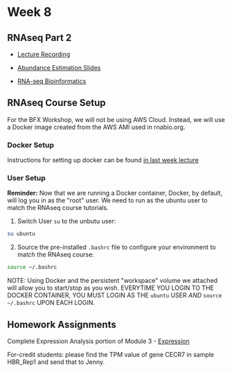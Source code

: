 # Week 8

## RNAseq Part 2

- [Lecture Recording](https://wustl.box.com/s/a9ycdsu8imdodfksyi7amhu0pzmu92pw)

- [Abundance Estimation Slides](RNASeq_Module3_AbundanceEstimation_bfxworkshop_2024.pdf)

- [RNA-seq Bioinformatics](https://rnabio.org/course)

## RNAseq Course Setup

For the BFX Workshop, we will not be using AWS Cloud. Instead, we will use a Docker image created from the AWS AMI used in rnabio.org.

### Docker Setup

Instructions for setting up docker can be found [in last week lecture](https://github.com/genome/bfx-workshop/tree/master/lectures/week_07)

### User Setup

**Reminder:** Now that we are running a Docker container, Docker, by default, will log you in as the "root" user. We need to run as the ubuntu user to match the RNAseq course tutorials.

1. Switch User `su` to the unbutu user:

```bash
su ubuntu
```

2. Source the pre-installed `.bashrc` file to configure your environment to match the RNAseq course:

```bash
source ~/.bashrc
```

NOTE: Using Docker and the persistent "workspace" volume we attached will allow you to start/stop as you wish. EVERYTIME YOU LOGIN TO THE DOCKER CONTAINER, YOU MUST LOGIN AS THE `ubuntu` USER *AND* `source ~/.bashrc` UPON EACH LOGIN.

## Homework Assignments

Complete Expression Analysis portion of Module 3 - [Expression](https://rnabio.org/module-03-expression/0003/02/01/Expression/)

For-credit students: please find the TPM value of gene CECR7 in sample HBR_Rep1 and send that to Jenny. 
